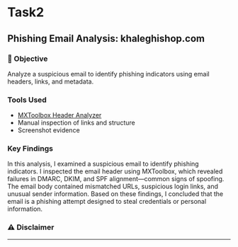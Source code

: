 # Task2

## Phishing Email Analysis: khaleghishop.com

### 🎯 Objective
Analyze a suspicious email to identify phishing indicators using email headers, links, and metadata.


###  Tools Used
- [MXToolbox Header Analyzer](https://mxtoolbox.com/EmailHeaders.aspx)
- Manual inspection of links and structure
- Screenshot evidence

###  Key Findings
In this analysis, I examined a suspicious email to identify phishing indicators. I inspected the email header using MXToolbox, which revealed failures in DMARC, DKIM, and SPF alignment—common signs of spoofing. The email body contained mismatched URLs, suspicious login links, and unusual sender information. Based on these findings, I concluded that the email is a phishing attempt designed to steal credentials or personal information.

### ⚠️ Disclaimer
---
